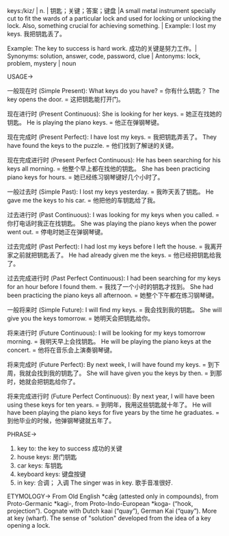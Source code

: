 keys:/kiz/ | n. | 钥匙；关键；答案；键盘 |A small metal instrument specially cut to fit the wards of a particular lock and used for locking or unlocking the lock.  Also, something crucial for achieving something. | Example: I lost my keys. 我把钥匙丢了。

Example: The key to success is hard work. 成功的关键是努力工作。| Synonyms: solution, answer, code, password, clue | Antonyms: lock, problem, mystery | noun


USAGE->

一般现在时 (Simple Present):
What keys do you have? = 你有什么钥匙？
The key opens the door. = 这把钥匙能打开门。

现在进行时 (Present Continuous):
She is looking for her keys. = 她正在找她的钥匙。
He is playing the piano keys. = 他正在弹钢琴键。

现在完成时 (Present Perfect):
I have lost my keys. = 我把钥匙弄丢了。
They have found the keys to the puzzle. = 他们找到了解谜的关键。

现在完成进行时 (Present Perfect Continuous):
He has been searching for his keys all morning. = 他整个早上都在找他的钥匙。
She has been practicing piano keys for hours. = 她已经练习钢琴键好几个小时了。

一般过去时 (Simple Past):
I lost my keys yesterday. = 我昨天丢了钥匙。
He gave me the keys to his car. = 他把他的车钥匙给了我。

过去进行时 (Past Continuous):
I was looking for my keys when you called. = 你打电话时我正在找钥匙。
She was playing the piano keys when the power went out. = 停电时她正在弹钢琴键。

过去完成时 (Past Perfect):
I had lost my keys before I left the house. = 我离开家之前就把钥匙丢了。
He had already given me the keys. = 他已经把钥匙给我了。

过去完成进行时 (Past Perfect Continuous):
I had been searching for my keys for an hour before I found them. = 我找了一个小时的钥匙才找到。
She had been practicing the piano keys all afternoon. = 她整个下午都在练习钢琴键。

一般将来时 (Simple Future):
I will find my keys. = 我会找到我的钥匙。
She will give you the keys tomorrow. = 她明天会把钥匙给你。

将来进行时 (Future Continuous):
I will be looking for my keys tomorrow morning. = 我明天早上会找钥匙。
He will be playing the piano keys at the concert. = 他将在音乐会上演奏钢琴键。

将来完成时 (Future Perfect):
By next week, I will have found my keys. = 到下周，我就会找到我的钥匙了。
She will have given you the keys by then. = 到那时，她就会把钥匙给你了。

将来完成进行时 (Future Perfect Continuous):
By next year, I will have been using these keys for ten years. = 到明年，我用这些钥匙就十年了。
He will have been playing the piano keys for five years by the time he graduates. = 到他毕业的时候，他弹钢琴键就五年了。


PHRASE->
1. key to:  the key to success 成功的关键
2. house keys: 房门钥匙
3. car keys: 车钥匙
4. keyboard keys: 键盘按键
5.  in key:  合调； 入调  The singer was in key. 歌手音准很好.


ETYMOLOGY->
From Old English *cǣg (attested only in compounds), from Proto-Germanic *kagi-, from Proto-Indo-European *koga- (“hook, projection”). Cognate with Dutch kaai (“quay”), German Kai (“quay”). More at key (wharf).  The sense of "solution" developed from the idea of a key opening a lock.
